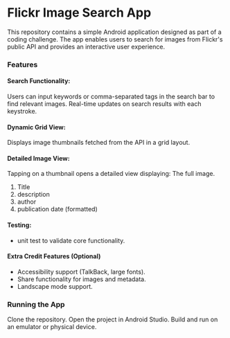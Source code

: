 # Flickr Image Search App
This repository contains a simple Android application designed as part of a coding challenge. The app enables users to search for images from Flickr's public API and provides an interactive user experience.

### Features

#### Search Functionality:

Users can input keywords or comma-separated tags in the search bar to find relevant images.
Real-time updates on search results with each keystroke.

#### Dynamic Grid View:

Displays image thumbnails fetched from the API in a grid layout.

#### Detailed Image View:

Tapping on a thumbnail opens a detailed view displaying:
The full image.
1. Title
2. description
3. author
4. publication date (formatted)


#### Testing:

- unit test to validate core functionality.

#### Extra Credit Features (Optional)
- Accessibility support (TalkBack, large fonts).
- Share functionality for images and metadata.
- Landscape mode support.

### Running the App
Clone the repository.
Open the project in Android Studio.
Build and run on an emulator or physical device.
